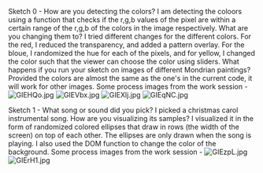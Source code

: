 
Sketch 0 - 
How are you detecting the colors?
    I am detecting the coloors using a function that checks if the r,g,b values of the pixel are within a certain range of the r,g,b of the colors in the image respectively. 
What are you changing them to?
    I tried different changes for the different colors. For the red, I reduced the transparency, and added a pattern overlay. For the bloue, I randomized the hue for each of the pixels, and for yellow, I changed the color such that the viewer can choose the color using sliders. 
What happens if you run your sketch on images of different Mondrian paintings?
    Provided the colors are almost the same as the one's in the current code, it will work for other images. 
Some process images from the work session - 
![GIEHQo.jpg](https://imgpile.com/images/GIEHQo.jpg)
![GIEVbx.jpg](https://imgpile.com/images/GIEVbx.jpg)
![GIEXlj.jpg](https://imgpile.com/images/GIEXlj.jpg)
![GIEqNC.jpg](https://imgpile.com/images/GIEqNC.jpg)

Sketch 1 - 
What song or sound did you pick?
    I picked a christmas carol instrumental song. 
How are you visualizing its samples?
    I visualized it in the form of randomized colored ellipses that draw in rows (the width of the screen) on top of each other. 
    The ellipses are only drawn when the song is playing. 
    I also used the DOM function to change the color of the background. 
    Some process images from the work session - 
    ![GIEzpL.jpg](https://imgpile.com/images/GIEzpL.jpg)
    ![GIErH1.jpg](https://imgpile.com/images/GIErH1.jpg)